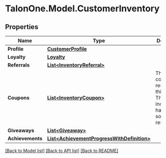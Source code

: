 # TalonOne.Model.CustomerInventory
## Properties

Name | Type | Description | Notes
------------ | ------------- | ------------- | -------------
**Profile** | [**CustomerProfile**](CustomerProfile.md) |  | [optional] 
**Loyalty** | [**Loyalty**](Loyalty.md) |  | [optional] 
**Referrals** | [**List&lt;InventoryReferral&gt;**](InventoryReferral.md) |  | [optional] 
**Coupons** | [**List&lt;InventoryCoupon&gt;**](InventoryCoupon.md) | The coupons reserved by this profile. This array includes hard and soft reservations.  | [optional] 
**Giveaways** | [**List&lt;Giveaway&gt;**](Giveaway.md) |  | [optional] 
**Achievements** | [**List&lt;AchievementProgressWithDefinition&gt;**](AchievementProgressWithDefinition.md) |  | [optional] 

[[Back to Model list]](../README.md#documentation-for-models) [[Back to API list]](../README.md#documentation-for-api-endpoints) [[Back to README]](../README.md)

